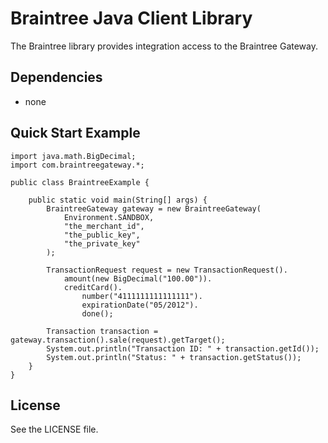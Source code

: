 # Braintree Java Client Library

The Braintree library provides integration access to the Braintree Gateway.

## Dependencies

* none

## Quick Start Example

    import java.math.BigDecimal;
    import com.braintreegateway.*;

    public class BraintreeExample {

        public static void main(String[] args) {
            BraintreeGateway gateway = new BraintreeGateway(
                Environment.SANDBOX, 
                "the_merchant_id", 
                "the_public_key", 
                "the_private_key"
            );
        
            TransactionRequest request = new TransactionRequest().
                amount(new BigDecimal("100.00")).
                creditCard().
                    number("4111111111111111").
                    expirationDate("05/2012").
                    done();
        
            Transaction transaction = gateway.transaction().sale(request).getTarget();
            System.out.println("Transaction ID: " + transaction.getId());
            System.out.println("Status: " + transaction.getStatus());
        }
    }

## License

See the LICENSE file.



